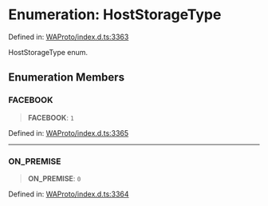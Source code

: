 # Enumeration: HostStorageType

Defined in: [WAProto/index.d.ts:3363](https://github.com/Fokusdotid/Baileys/blob/039f28db78950e3bac7c407f144ea390dcdf207d/WAProto/index.d.ts#L3363)

HostStorageType enum.

## Enumeration Members

### FACEBOOK

> **FACEBOOK**: `1`

Defined in: [WAProto/index.d.ts:3365](https://github.com/Fokusdotid/Baileys/blob/039f28db78950e3bac7c407f144ea390dcdf207d/WAProto/index.d.ts#L3365)

***

### ON\_PREMISE

> **ON\_PREMISE**: `0`

Defined in: [WAProto/index.d.ts:3364](https://github.com/Fokusdotid/Baileys/blob/039f28db78950e3bac7c407f144ea390dcdf207d/WAProto/index.d.ts#L3364)
